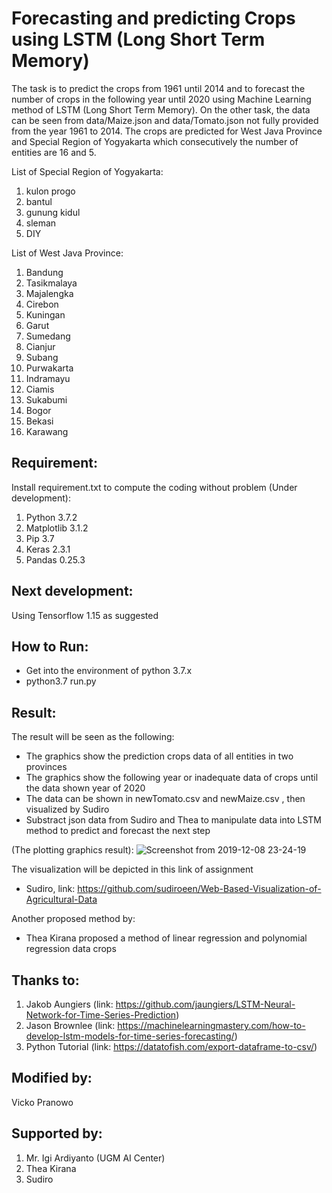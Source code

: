 # Forecasting and predicting Crops using LSTM (Long Short Term Memory)
The task is to predict the crops from 1961 until 2014 and to forecast the number of crops in the following year until 2020 using Machine Learning method of LSTM (Long Short Term Memory). On the other task, the data can be seen from data/Maize.json and data/Tomato.json not fully provided from the year 1961 to 2014. The crops are predicted for West Java Province and Special Region of Yogyakarta which consecutively the number of entities are 16 and 5.

List of Special Region of Yogyakarta:
1. kulon progo
2. bantul
3. gunung kidul
4. sleman
5. DIY

List of West Java Province:
1. Bandung
2. Tasikmalaya
3. Majalengka
4. Cirebon
5. Kuningan 
6. Garut
7. Sumedang
8. Cianjur
9. Subang
10. Purwakarta
11. Indramayu
12. Ciamis
13. Sukabumi
14. Bogor
15. Bekasi
16. Karawang

## Requirement:
Install requirement.txt to compute the coding without problem (Under development):
1. Python 3.7.2
2. Matplotlib 3.1.2
3. Pip 3.7
4. Keras 2.3.1
5. Pandas 0.25.3

## Next development:
Using Tensorflow 1.15 as suggested

## How to Run:
- Get into the environment of python 3.7.x
- python3.7 run.py

## Result:
The result will be seen as the following: 
- The graphics show the prediction crops data of all entities in two provinces
- The graphics show the following year or inadequate data of crops until the data shown year of 2020
- The data can be shown in newTomato.csv and newMaize.csv , then visualized by Sudiro
- Substract json data from Sudiro and Thea to manipulate data into LSTM method to predict and forecast the next step

(The plotting graphics result):
![Screenshot from 2019-12-08 23-24-19](https://user-images.githubusercontent.com/33710222/71763879-ce490f00-2f13-11ea-88e3-700f63a42eec.png)


The visualization will be depicted in this link of assignment 
- Sudiro, link: https://github.com/sudiroeen/Web-Based-Visualization-of-Agricultural-Data

Another proposed method by:
- Thea Kirana proposed a method of linear regression and polynomial regression data crops

## Thanks to:
1. Jakob Aungiers (link: https://github.com/jaungiers/LSTM-Neural-Network-for-Time-Series-Prediction)
2. Jason Brownlee (link: https://machinelearningmastery.com/how-to-develop-lstm-models-for-time-series-forecasting/)
3. Python Tutorial (link: https://datatofish.com/export-dataframe-to-csv/)

## Modified by:
Vicko Pranowo

## Supported by:
1. Mr. Igi Ardiyanto (UGM AI Center)
2. Thea Kirana
3. Sudiro


